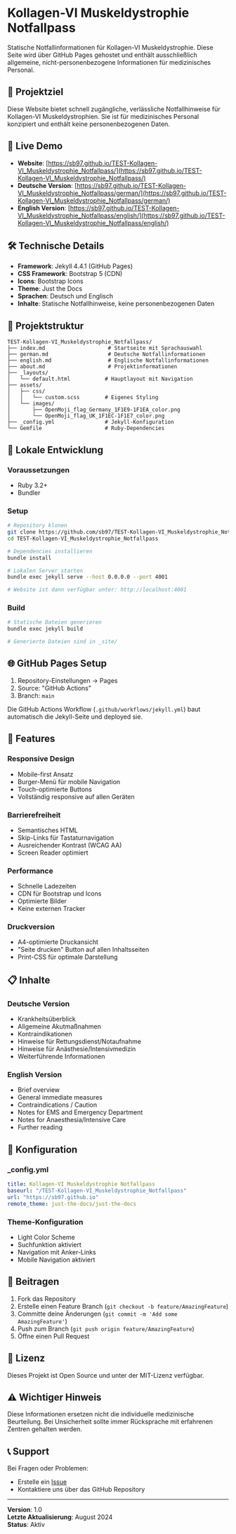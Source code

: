 # Kollagen-VI Muskeldystrophie Notfallpass

Statische Notfallinformationen für Kollagen-VI Muskeldystrophie. Diese Seite wird über GitHub Pages gehostet und enthält ausschließlich allgemeine, nicht-personenbezogene Informationen für medizinisches Personal.

## 🎯 Projektziel

Diese Website bietet schnell zugängliche, verlässliche Notfallhinweise für Kollagen-VI Muskeldystrophien. Sie ist für medizinisches Personal konzipiert und enthält keine personenbezogenen Daten.

## 🚀 Live Demo

- **Website**: [https://sb97.github.io/TEST-Kollagen-VI_Muskeldystrophie_Notfallpass/](https://sb97.github.io/TEST-Kollagen-VI_Muskeldystrophie_Notfallpass/)
- **Deutsche Version**: [https://sb97.github.io/TEST-Kollagen-VI_Muskeldystrophie_Notfallpass/german/](https://sb97.github.io/TEST-Kollagen-VI_Muskeldystrophie_Notfallpass/german/)
- **English Version**: [https://sb97.github.io/TEST-Kollagen-VI_Muskeldystrophie_Notfallpass/english/](https://sb97.github.io/TEST-Kollagen-VI_Muskeldystrophie_Notfallpass/english/)

## 🛠️ Technische Details

- **Framework**: Jekyll 4.4.1 (GitHub Pages)
- **CSS Framework**: Bootstrap 5 (CDN)
- **Icons**: Bootstrap Icons
- **Theme**: Just the Docs
- **Sprachen**: Deutsch und Englisch
- **Inhalte**: Statische Notfallhinweise, keine personenbezogenen Daten

## 📁 Projektstruktur

```
TEST-Kollagen-VI_Muskeldystrophie_Notfallpass/
├── index.md                    # Startseite mit Sprachauswahl
├── german.md                   # Deutsche Notfallinformationen
├── english.md                  # Englische Notfallinformationen
├── about.md                    # Projektinformationen
├── _layouts/
│   └── default.html           # Hauptlayout mit Navigation
├── assets/
│   ├── css/
│   │   └── custom.scss        # Eigenes Styling
│   └── images/
│       ├── OpenMoji_flag_Germany_1F1E9-1F1EA_color.png
│       └── OpenMoji_flag_UK_1F1EC-1F1E7_color.png
├── _config.yml                # Jekyll-Konfiguration
└── Gemfile                    # Ruby-Dependencies
```

## 🚀 Lokale Entwicklung

### Voraussetzungen
- Ruby 3.2+
- Bundler

### Setup
```bash
# Repository klonen
git clone https://github.com/sb97/TEST-Kollagen-VI_Muskeldystrophie_Notfallpass.git
cd TEST-Kollagen-VI_Muskeldystrophie_Notfallpass

# Dependencies installieren
bundle install

# Lokalen Server starten
bundle exec jekyll serve --host 0.0.0.0 --port 4001

# Website ist dann verfügbar unter: http://localhost:4001
```

### Build
```bash
# Statische Dateien generieren
bundle exec jekyll build

# Generierte Dateien sind in _site/
```

## 🌐 GitHub Pages Setup

1. Repository-Einstellungen → Pages
2. Source: "GitHub Actions"
3. Branch: `main`

Die GitHub Actions Workflow (`.github/workflows/jekyll.yml`) baut automatisch die Jekyll-Seite und deployed sie.

## 📱 Features

### Responsive Design
- Mobile-first Ansatz
- Burger-Menü für mobile Navigation
- Touch-optimierte Buttons
- Vollständig responsive auf allen Geräten

### Barrierefreiheit
- Semantisches HTML
- Skip-Links für Tastaturnavigation
- Ausreichender Kontrast (WCAG AA)
- Screen Reader optimiert

### Performance
- Schnelle Ladezeiten
- CDN für Bootstrap und Icons
- Optimierte Bilder
- Keine externen Tracker

### Druckversion
- A4-optimierte Druckansicht
- "Seite drucken" Button auf allen Inhaltsseiten
- Print-CSS für optimale Darstellung

## 📋 Inhalte

### Deutsche Version
- Krankheitsüberblick
- Allgemeine Akutmaßnahmen
- Kontraindikationen
- Hinweise für Rettungsdienst/Notaufnahme
- Hinweise für Anästhesie/Intensivmedizin
- Weiterführende Informationen

### English Version
- Brief overview
- General immediate measures
- Contraindications / Caution
- Notes for EMS and Emergency Department
- Notes for Anaesthesia/Intensive Care
- Further reading

## 🔧 Konfiguration

### _config.yml
```yaml
title: Kollagen-VI Muskeldystrophie Notfallpass
baseurl: "/TEST-Kollagen-VI_Muskeldystrophie_Notfallpass"
url: "https://sb97.github.io"
remote_theme: just-the-docs/just-the-docs
```

### Theme-Konfiguration
- Light Color Scheme
- Suchfunktion aktiviert
- Navigation mit Anker-Links
- Mobile Navigation aktiviert

## 🤝 Beitragen

1. Fork das Repository
2. Erstelle einen Feature Branch (`git checkout -b feature/AmazingFeature`)
3. Committe deine Änderungen (`git commit -m 'Add some AmazingFeature'`)
4. Push zum Branch (`git push origin feature/AmazingFeature`)
5. Öffne einen Pull Request

## 📄 Lizenz

Dieses Projekt ist Open Source und unter der MIT-Lizenz verfügbar.

## ⚠️ Wichtiger Hinweis

Diese Informationen ersetzen nicht die individuelle medizinische Beurteilung. Bei Unsicherheit sollte immer Rücksprache mit erfahrenen Zentren gehalten werden.

## 📞 Support

Bei Fragen oder Problemen:
- Erstelle ein [Issue](https://github.com/sb97/TEST-Kollagen-VI_Muskeldystrophie_Notfallpass/issues)
- Kontaktiere uns über das GitHub Repository

---

**Version**: 1.0  
**Letzte Aktualisierung**: August 2024  
**Status**: Aktiv

